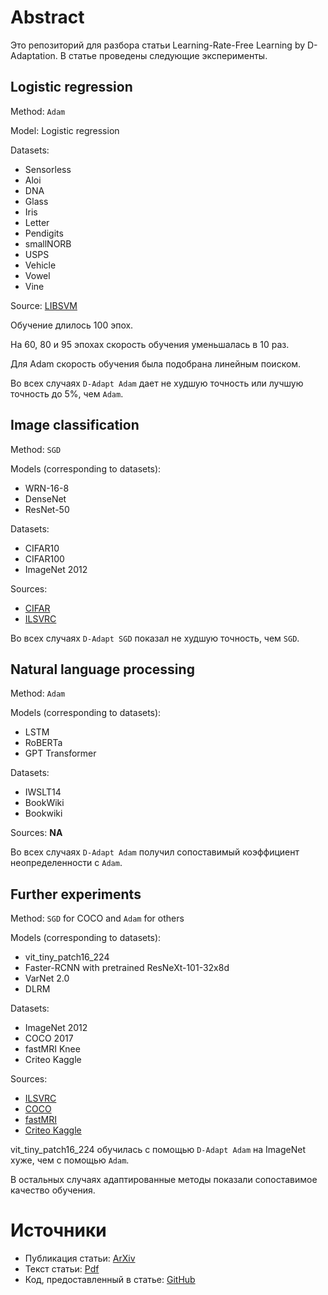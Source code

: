 # Abstract

Это репозиторий для разбора статьи Learning-Rate-Free Learning by D-Adaptation. В статье проведены следующие эксперименты.

## Logistic regression

Method: ```Adam```

Model: Logistic regression

Datasets:
 - Sensorless
 - Aloi
 - DNA
 - Glass
 - Iris
 - Letter
 - Pendigits
 - smallNORB
 - USPS
 - Vehicle
 - Vowel
 - Vine

Source: [LIBSVM](https://www.csie.ntu.edu.tw/~cjlin/libsvmtools/datasets/)

Обучение длилось 100 эпох.

На 60, 80 и 95 эпохах скорость обучения уменьшалась в 10 раз.

Для Adam скорость обучения была подобрана линейным поиском.

Во всех случаях ```D-Adapt Adam``` дает не худшую точность или лучшую точность до $5\%$, чем ```Adam```.

## Image classification

Method: ```SGD```

Models (corresponding to datasets):
 - WRN-16-8
 - DenseNet
 - ResNet-50

Datasets:
 - CIFAR10
 - CIFAR100
 - ImageNet 2012

Sources:
 - [CIFAR](https://www.cs.toronto.edu/~kriz/cifar.html)
 - [ILSVRC](https://image-net.org/challenges/LSVRC/index.php)

Во всех случаях ```D-Adapt SGD``` показал не худшую точность, чем ```SGD```.

## Natural language processing

Method: ```Adam```

Models (corresponding to datasets):
 - LSTM
 - RoBERTa
 - GPT Transformer

Datasets:
 - IWSLT14
 - BookWiki
 - Bookwiki

Sources: **NA**

Во всех случаях ```D-Adapt Adam``` получил сопоставимый коэффициент неопределенности с ```Adam```.

## Further experiments

Method: ```SGD``` for COCO and ```Adam``` for others

Models (corresponding to datasets):
 - vit_tiny_patch16_224
 - Faster-RCNN with pretrained ResNeXt-101-32x8d
 - VarNet 2.0
 - DLRM

Datasets:
 - ImageNet 2012
 - COCO 2017
 - fastMRI Knee
 - Criteo Kaggle

Sources:
 - [ILSVRC](https://image-net.org/challenges/LSVRC/index.php)
 - [COCO](https://cocodataset.org/#download)
 - [fastMRI](https://fastmri.med.nyu.edu/)
 - [Criteo Kaggle](https://www.kaggle.com/datasets/mrkmakr/criteo-dataset)

vit_tiny_patch16_224 обучилась с помощью ```D-Adapt Adam``` на ImageNet хуже, чем с помощью ```Adam```.

В остальных случаях адаптированные методы показали сопоставимое качество обучения.

# Источники

 - Публикация статьи: [ArXiv](https://arxiv.org/abs/2301.07733)
 - Текст статьи: [Pdf](Learning-Rate-Free%20Learning%20by%20D-Adaptation%20Aaron%20Defazio%2C%20Konstantin%20Mishenko.pdf)
 - Код, предоставленный в статье: [GitHub](https://github.com/facebookresearch/dadaptation)

